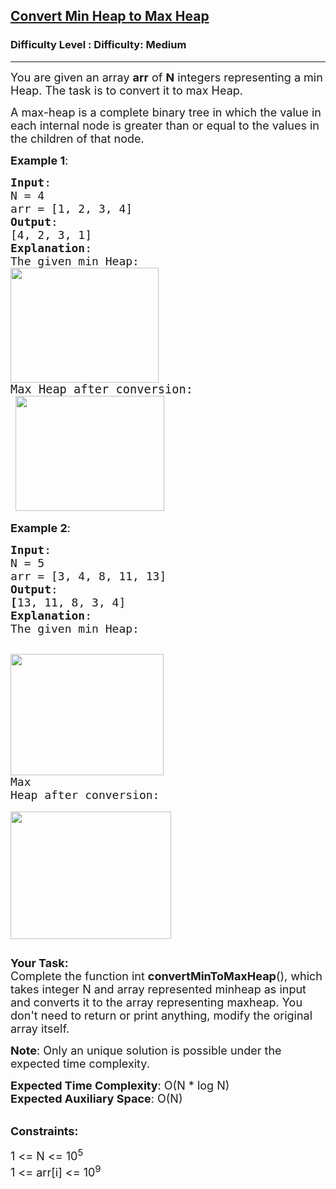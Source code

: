 <h2><a href="https://www.geeksforgeeks.org/problems/convert-min-heap-to-max-heap-1666385109/1">Convert Min Heap to Max Heap</a></h2><h3>Difficulty Level : Difficulty: Medium</h3><hr><div class="problems_problem_content__Xm_eO"><p><span style="font-size: 18px;">You are given an array <strong>arr</strong> of <strong>N</strong> integers representing&nbsp;a min Heap. The task is to convert it to max Heap.</span></p>
<p><span style="font-size: 18px;">A max-heap&nbsp;is a complete binary tree in which the value in each internal node is greater than or equal to the values in the children of that node.&nbsp;</span></p>
<p><span style="font-size: 18px;"><strong>Example 1</strong>:</span></p>
<pre><span style="font-size: 18px;"><strong>Input</strong>:
N = 4
arr = [1, 2, 3, 4]
<strong>Output</strong>:
</span><span style="font-size: 18px;">[4, 2, 3, 1]<strong>
Explanation</strong>:</span>
<span style="font-size: 18px;">The given min Heap:</span> <br><span style="font-size: 18px;"><img src="https://media.geeksforgeeks.org/img-practice/prod/addEditProblem/712527/Web/Other/blobid0_1754373572.webp" width="237" height="184"><br></span><span style="font-size: 14pt;">Max Heap after conversion:</span><br> <img src="https://media.geeksforgeeks.org/img-practice/prod/addEditProblem/712527/Web/Other/blobid1_1754373584.webp" width="238" height="184"></pre>
<p><span style="font-size: 18px;"><strong>Example 2</strong>:</span></p>
<pre><span style="font-size: 18px;"><strong>Input</strong>:
N = 5
arr = [3, 4, 8, 11, 13]
<strong>Output</strong>:
<strong>[</strong>13, 11, 8, 3, 4]</span><span style="font-size: 18px;"><strong>
Explanation</strong>:</span>
<span style="font-size: 18px;">The given min Heap:</span>

<img src="https://media.geeksforgeeks.org/img-practice/prod/addEditProblem/712527/Web/Other/blobid2_1754373613.webp" width="245" height="194"><br><span style="font-size: 18px;">Max Heap after conversion:</span> <br><img src="https://media.geeksforgeeks.org/img-practice/prod/addEditProblem/712527/Web/Other/blobid3_1754373634.webp" width="257" height="204"></pre>
<p><span style="font-size: 18px;"><strong>Your Task:</strong><br>Complete the function int <strong>convertMinToMaxHeap</strong>(), which takes integer N and array represented minheap as input and converts it to the array representing maxheap. You don't need to return or print anything, modify the original array itself.</span></p>
<p><span style="font-size: 18px;"><strong>Note</strong>: Only an unique solution is possible under the expected time complexity.</span></p>
<p><span style="font-size: 18px;"><strong>Expected Time Complexity</strong>: O(N * log N)<br><strong>Expected Auxiliary Space</strong>: O(N)</span></p>
<p><br><span style="font-size: 18px;"><strong>Constraints:</strong></span></p>
<p><span style="font-size: 18px;">1 &lt;= N &lt;= 10<sup>5</sup><br>1 &lt;= arr[i] &lt;= 10<sup>9</sup></span></p></div>